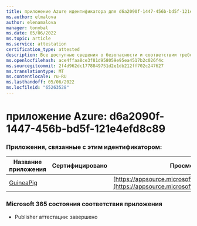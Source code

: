```yaml
---
title: приложение Azure идентификатора для d6a2090f-1447-456b-bd5f-121e4efd8c89
ms.author: elmalova
author: elenamalova
manager: tonybal
ms.date: 05/06/2022
ms.topic: article
ms.service: attestation
certification_type: attested
description: Все доступные сведения о безопасности и соответствии требованиям для d6a2090f-1447-456b-bd5f-121e4efd8c89.
ms.openlocfilehash: ace4ffaa8ce3f81d958059e95ea4517b2c026f4c
ms.sourcegitcommit: 2f4d962dc1778849751d2e1db212ff702c247627
ms.translationtype: MT
ms.contentlocale: ru-RU
ms.lasthandoff: 05/06/2022
ms.locfileid: "65263528"
---
```

# <a name="azure-app-id-d6a2090f-1447-456b-bd5f-121e4efd8c89"></a>приложение Azure: d6a2090f-1447-456b-bd5f-121e4efd8c89


### <a name="apps-associated-with-this-id"></a>Приложения, связанные с этим идентификатором:
| **Название приложения** | **Сертифицировано** | **Просмотр в AppSource** |
|--------------|---------------|-----------------------|
| [GuineaPig](../forward/WA200003486.md) |  | [https://appsource.microsoft.com/product/office/WA200003486](https://appsource.microsoft.com/product/office/WA200003486) |

### <a name="microsoft-365-app-compliance-status"></a>Microsoft 365 состояния соответствия приложения
- Publisher аттестации: завершено
